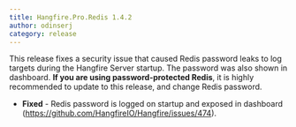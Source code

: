 ```yaml
---
title: Hangfire.Pro.Redis 1.4.2
author: odinserj
category: release
---
```


This release fixes a security issue that caused Redis password leaks to log targets during the Hangfire Server startup. The password was also shown in dashboard. **If you are using password-protected Redis**, it is highly recommended to update to this release, and change Redis password.

* **Fixed** - Redis password is logged on startup and exposed in dashboard (https://github.com/HangfireIO/Hangfire/issues/474).
